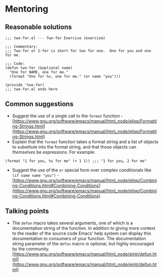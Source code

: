 # Mentoring

## Reasonable solutions

```elisp
;;; two-fer.el --- Two-fer Exercise (exercism)

;;; Commentary:
;;; Two-fer or 2-fer is short for two for one.  One for you and one for me.

;;; Code:
(defun two-fer (&optional name)
  "One for NAME, one for me."
  (format "One for %s, one for me." (or name "you")))

(provide 'two-fer)
;;; two-fer.el ends here
```

## Common suggestions

* Suggest the use of a single call to the `format` function - [https://www.gnu.org/software/emacs/manual/html_node/elisp/Formatting-Strings.html](https://www.gnu.org/software/emacs/manual/html_node/elisp/Formatting-Strings.html)
* Explain that the `format` function takes a format string and a list of objects to substitute into the format string, and that those objects can _themselves_ be expressions. For example:
```elisp
(format "1 for you, %s for me" (+ 1 1)) ;;; "1 for you, 2 for me"
```
* Suggest the use of the `or` special form over complex conditionals like `(if name name "you")` - [https://www.gnu.org/software/emacs/manual/html_node/elisp/Combining-Conditions.html#Combining-Conditions](https://www.gnu.org/software/emacs/manual/html_node/elisp/Combining-Conditions.html#Combining-Conditions)


## Talking points

* The `defun` macro takes several arguments, one of which is a documentation string of the function. In addition to giving more context to the reader of the source code Emacs' help system can display this documentation to consumers of your function. The documentation string parameter of the `defun` macro _is_ optional, but highly encouraged by the community. [https://www.gnu.org/software/emacs/manual/html_node/eintr/defun.html](https://www.gnu.org/software/emacs/manual/html_node/eintr/defun.html)

